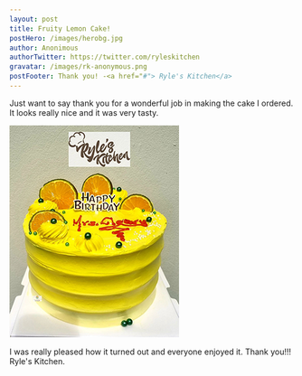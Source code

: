 ```yaml
---
layout: post
title: Fruity Lemon Cake!
postHero: /images/herobg.jpg
author: Anonimous
authorTwitter: https://twitter.com/ryleskitchen
gravatar: /images/rk-anonymous.png
postFooter: Thank you! -<a href="#"> Ryle's Kitchen</a>
---
```



Just want to say thank you for a wonderful job in making the cake I ordered. It looks really nice and it was very tasty. 

<img class="pull-left" src="/images/cakeT-220728.png" alt="lemon cake image">

I was really pleased how it turned out and everyone enjoyed it.
Thank you!!! Ryle's Kitchen.
